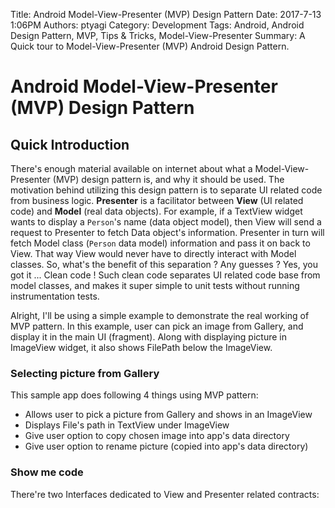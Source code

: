 Title: Android Model-View-Presenter (MVP) Design Pattern
Date: 2017-7-13 1:06PM
Authors: ptyagi
Category: Development
Tags: Android, Android Design Pattern, MVP, Tips & Tricks, Model-View-Presenter
Summary: A Quick tour to Model-View-Presenter (MVP) Android Design Pattern.

# Android Model-View-Presenter (MVP) Design Pattern

## Quick Introduction
There's enough material available on internet about what a
Model-View-Presenter (MVP) design pattern is, and why it should be used.
The motivation behind utilizing this design pattern is to separate UI related code from business
logic. **Presenter** is a facilitator between **View** (UI related code) and **Model** (real data objects).
For example, if a TextView widget wants to display a `Person`'s name (data object model), then View will
send a request to Presenter to fetch Data object's information. Presenter in turn will fetch Model class (`Person` data model)
information and pass it on back to View. That way View would never have to directly interact with Model classes.
So, what's the benefit of this separation ? Any guesses ? Yes, you got it ... Clean code !
Such clean code separates UI related code base from model classes, and makes it super simple to unit tests without
running instrumentation tests.

Alright, I'll be using a simple example to demonstrate the real working of MVP pattern. In this example,
user can pick an image from Gallery, and display it in the main UI (fragment). Along with displaying
picture in ImageView widget, it also shows FilePath below the ImageView.

### Selecting picture from Gallery
This sample app does following 4 things using MVP pattern:

* Allows user to pick a picture from Gallery and shows in an ImageView
* Displays File's path in TextView under ImageView
* Give user option to copy chosen image into app's data directory
* Give user option to rename picture (copied into app's data directory)

### Show me code
There're two Interfaces dedicated to View and Presenter related contracts:
